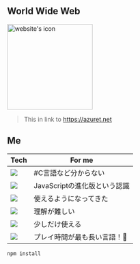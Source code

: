 ## World Wide Web
<a href="https://azuret.net"><img src="https://azuret.net/favicon.ico" alt="website's icon" width="200" height="200"></a>

> This in link to https://azuret.net

## Me
| Tech | For me |
|--------|--------|
| <img src="https://img.shields.io/badge/-Unity-000000.svg?logo=unity&style=for-the-badge"> | #C言語など分からない |
| <img src="https://img.shields.io/badge/-Typescript-ffffff.svg?logo=typescript&style=for-the-badge"> | JavaScriptの進化版という認識 |
| <img src="https://img.shields.io/badge/-TailwindCSS-ffffff.svg?logo=tailwindCSS&style=for-the-badge"> | 使えるようになってきた |
| <img src="https://img.shields.io/badge/-Next.js-000000.svg?logo=next.js&style=for-the-badge"> | 理解が難しい |
| <img src="https://img.shields.io/badge/-Javascript-000000.svg?logo=javascript&style=for-the-badge"> | 少しだけ使える |
| <img src="https://img.shields.io/badge/-Python-ffd343.svg?logo=Python&style=for-the-badge"> | プレイ時間が最も長い言語！🥇 |


```
npm install 
```
